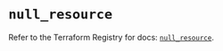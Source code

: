 # `null_resource`

Refer to the Terraform Registry for docs: [`null_resource`](https://registry.terraform.io/providers/hashicorp/null/3.2.4/docs/resources/resource).
